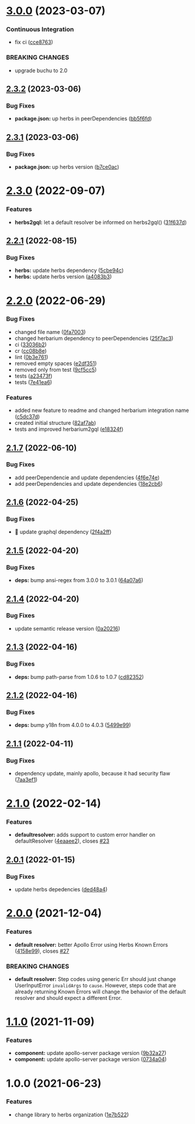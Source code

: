 # [3.0.0](https://github.com/herbsjs/herbs2gql/compare/v2.3.2...v3.0.0) (2023-03-07)


### Continuous Integration

* fix ci ([cce8763](https://github.com/herbsjs/herbs2gql/commit/cce87633a99d78d9ec72acb4920b14d2a4a6331c))


### BREAKING CHANGES

* upgrade buchu to 2.0

## [2.3.2](https://github.com/herbsjs/herbs2gql/compare/v2.3.1...v2.3.2) (2023-03-06)


### Bug Fixes

* **package.json:** up herbs in peerDependencies ([bb5f6fd](https://github.com/herbsjs/herbs2gql/commit/bb5f6fdbb9065f151fe7f416b7a4d35602070802))

## [2.3.1](https://github.com/herbsjs/herbs2gql/compare/v2.3.0...v2.3.1) (2023-03-06)


### Bug Fixes

* **package.json:** up herbs version ([b7ce0ac](https://github.com/herbsjs/herbs2gql/commit/b7ce0ac993effacf00d6465b184bf48ec2ea23f0))

# [2.3.0](https://github.com/herbsjs/herbs2gql/compare/v2.2.1...v2.3.0) (2022-09-07)


### Features

* **herbs2gql:** let a default resolver be informed on herbs2gql() ([31f637d](https://github.com/herbsjs/herbs2gql/commit/31f637dbe9dfdf77df95459a191f345905bf40a6))

## [2.2.1](https://github.com/herbsjs/herbs2gql/compare/v2.2.0...v2.2.1) (2022-08-15)


### Bug Fixes

* **herbs:** update herbs dependency ([5cbe94c](https://github.com/herbsjs/herbs2gql/commit/5cbe94cfb7d2fbce6c9ee79d544da6da8f380a8d))
* **herbs:** update herbs version ([a4083b3](https://github.com/herbsjs/herbs2gql/commit/a4083b35b22daf7f016a1278d059bf15e52f4701))

# [2.2.0](https://github.com/herbsjs/herbs2gql/compare/v2.1.7...v2.2.0) (2022-06-29)


### Bug Fixes

* changed file name ([0fa7003](https://github.com/herbsjs/herbs2gql/commit/0fa7003d5273d218fe78b2ddf7460e24acb2cb04))
* changed herbarium dependency to peerDependencies ([25f7ac3](https://github.com/herbsjs/herbs2gql/commit/25f7ac3ed7e209ba9c49de6fcc7d448ae277aa61))
* ci ([33036b2](https://github.com/herbsjs/herbs2gql/commit/33036b245f5f2a1174163b9ad5aaf96b9af4c847))
* cr ([cc08b8e](https://github.com/herbsjs/herbs2gql/commit/cc08b8e7388ee322c5653f00ee47f65a8811929a))
* lint ([0b3e761](https://github.com/herbsjs/herbs2gql/commit/0b3e761711e63e4886b8bfacddb327dd978c29f7))
* removed empty spaces ([e2df351](https://github.com/herbsjs/herbs2gql/commit/e2df3518d838322455b07a5ae7d6900b98412bf0))
* removed only from test ([9cf5cc5](https://github.com/herbsjs/herbs2gql/commit/9cf5cc5868c59c685d8915b20034779041fc9b24))
* tests ([a23473f](https://github.com/herbsjs/herbs2gql/commit/a23473f7e4035c44bc83361907ca3f6682a68e82))
* tests ([7e41ea6](https://github.com/herbsjs/herbs2gql/commit/7e41ea63d5a8519e4f063c30e4014448939ca3be))


### Features

* added new feature to readme and changed herbarium integration name ([c5dc37d](https://github.com/herbsjs/herbs2gql/commit/c5dc37d6d4e9df812acae22632317199f925778b))
* created initial structure ([82af7ab](https://github.com/herbsjs/herbs2gql/commit/82af7ab79bde6218e30d2f16e058607fba0ead70))
* tests and improved herbarium2gql ([e18324f](https://github.com/herbsjs/herbs2gql/commit/e18324f4f855bd969ef8d8a142a36a43d949a7a7))

## [2.1.7](https://github.com/herbsjs/herbs2gql/compare/v2.1.6...v2.1.7) (2022-06-10)


### Bug Fixes

* add peerDependencie and update dependencies ([4f6e74e](https://github.com/herbsjs/herbs2gql/commit/4f6e74ecc92d28b1fdac2f9f935eac87b41bd803))
* add peerDependencies and update dependencies ([18e2cb6](https://github.com/herbsjs/herbs2gql/commit/18e2cb62c2cf044c702778172cb16e8ce49869e1))

## [2.1.6](https://github.com/herbsjs/herbs2gql/compare/v2.1.5...v2.1.6) (2022-04-25)


### Bug Fixes

* 🐛 update graphql dependency ([2f4a2ff](https://github.com/herbsjs/herbs2gql/commit/2f4a2ff3415d0d77341057db68a6cd467e0457d8))

## [2.1.5](https://github.com/herbsjs/herbs2gql/compare/v2.1.4...v2.1.5) (2022-04-20)


### Bug Fixes

* **deps:** bump ansi-regex from 3.0.0 to 3.0.1 ([64a07a6](https://github.com/herbsjs/herbs2gql/commit/64a07a6a8953cd2e18a42d0a3366fa446b2f4dfc))

## [2.1.4](https://github.com/herbsjs/herbs2gql/compare/v2.1.3...v2.1.4) (2022-04-20)


### Bug Fixes

* update semantic release version ([0a20216](https://github.com/herbsjs/herbs2gql/commit/0a20216e279e9f5d4df3c8cbacde2fc5e6898505))

## [2.1.3](https://github.com/herbsjs/herbs2gql/compare/v2.1.2...v2.1.3) (2022-04-16)


### Bug Fixes

* **deps:** bump path-parse from 1.0.6 to 1.0.7 ([cd82352](https://github.com/herbsjs/herbs2gql/commit/cd82352f96a2acd59504a50efe6daeaccc13e042))

## [2.1.2](https://github.com/herbsjs/herbs2gql/compare/v2.1.1...v2.1.2) (2022-04-16)


### Bug Fixes

* **deps:** bump y18n from 4.0.0 to 4.0.3 ([5499e99](https://github.com/herbsjs/herbs2gql/commit/5499e997249126a4638ec7bd2f3168108e19c37c))

## [2.1.1](https://github.com/herbsjs/herbs2gql/compare/v2.1.0...v2.1.1) (2022-04-11)


### Bug Fixes

* dependency update, mainly apollo, because it had security flaw ([7aa3ef1](https://github.com/herbsjs/herbs2gql/commit/7aa3ef1bb089e445ac53aa116f82b2307f02384f))

# [2.1.0](https://github.com/herbsjs/herbs2gql/compare/v2.0.1...v2.1.0) (2022-02-14)


### Features

* **defaultresolver:** adds support to custom error handler on defaultResolver ([4eaaee2](https://github.com/herbsjs/herbs2gql/commit/4eaaee2ebe80ceacd8793cb9344bb6b63ceeb328)), closes [#23](https://github.com/herbsjs/herbs2gql/issues/23)

## [2.0.1](https://github.com/herbsjs/herbs2gql/compare/v2.0.0...v2.0.1) (2022-01-15)


### Bug Fixes

* update herbs depedencies ([ded48a4](https://github.com/herbsjs/herbs2gql/commit/ded48a4358223d26c835a1564ef296a12a608c40))

# [2.0.0](https://github.com/herbsjs/herbs2gql/compare/v1.1.0...v2.0.0) (2021-12-04)


### Features

* **default resolver:** better Apollo Error using Herbs Known Errors ([4158e99](https://github.com/herbsjs/herbs2gql/commit/4158e99658733389b8b533b0976615dc0903afbd)), closes [#27](https://github.com/herbsjs/herbs2gql/issues/27)


### BREAKING CHANGES

* **default resolver:** Step codes using generic Err should just change UserInputError `invalidArgs` to
`cause`. However, steps code that are already returning Known Errors will change the behavior of the
default resolver and should expect a different Error.

# [1.1.0](https://github.com/herbsjs/herbs2gql/compare/v1.0.0...v1.1.0) (2021-11-09)


### Features

* **component:** update apollo-server package version ([9b32a27](https://github.com/herbsjs/herbs2gql/commit/9b32a2789dd08fd80af059c8c73fcd4efbfbecc3))
* **component:** update apollo-server package version ([0734a04](https://github.com/herbsjs/herbs2gql/commit/0734a04eb1f9cfad15bc7d8b3a23ac68868a11a6))

# 1.0.0 (2021-06-23)


### Features

* change library to herbs organization ([1e7b522](https://github.com/herbsjs/herbs2gql/commit/1e7b522d02f11e1ff4fed3557616e8d0a5355afa))
